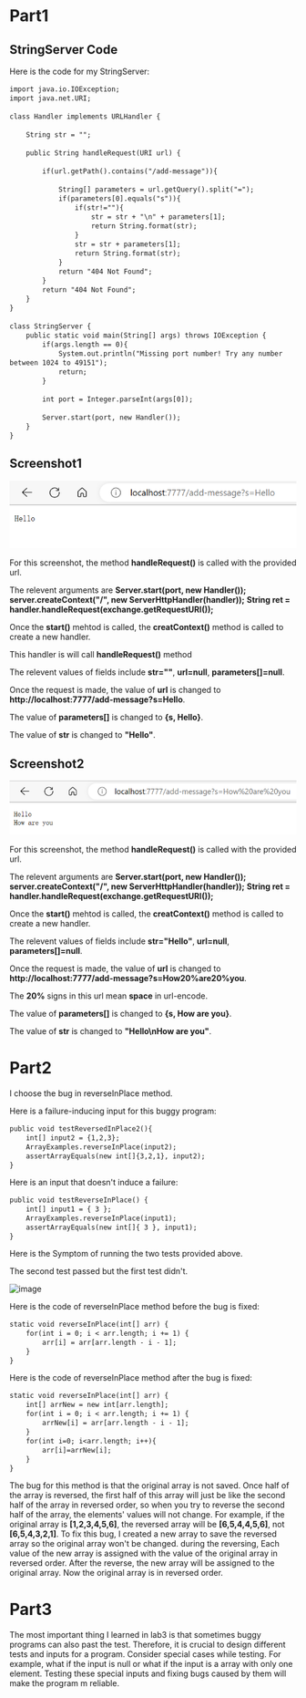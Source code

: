 Part1
=======

StringServer Code
-----

Here is the code for my StringServer:

```
import java.io.IOException;
import java.net.URI;

class Handler implements URLHandler {
    
    String str = "";

    public String handleRequest(URI url) {

        if(url.getPath().contains("/add-message")){
            
            String[] parameters = url.getQuery().split("=");
            if(parameters[0].equals("s")){
                if(str!=""){
                    str = str + "\n" + parameters[1];
                    return String.format(str);
                }
                str = str + parameters[1];
                return String.format(str);
            }
            return "404 Not Found";
        }
        return "404 Not Found";
    }
}

class StringServer {
    public static void main(String[] args) throws IOException {
        if(args.length == 0){
            System.out.println("Missing port number! Try any number between 1024 to 49151");
            return;
        }

        int port = Integer.parseInt(args[0]);

        Server.start(port, new Handler());
    }
}
```

Screenshot1
-----------

![image](screenshot1.png)

For this screenshot, the method **handleRequest()** is called with the provided url.

The relevent arguments are **Server.start(port, new Handler());** **server.createContext("/", new ServerHttpHandler(handler));** **String ret = handler.handleRequest(exchange.getRequestURI());**

Once the **start()** mehtod is called, the **creatContext()** method is called to create a new handler.

This handler is will call **handleRequest()** method

The relevent values of fields include **str=""**, **url=null**, **parameters[]=null**.

Once the request is made, the value of **url** is changed to **http://localhost:7777/add-message?s=Hello**.

The value of **parameters[]** is changed to **{s, Hello}**. 

The value of **str** is changed to **"Hello"**.

Screenshot2
-----

![image](screenshot2.png)


For this screenshot, the method **handleRequest()** is called with the provided url.

The relevent arguments are **Server.start(port, new Handler());** **server.createContext("/", new ServerHttpHandler(handler));** **String ret = handler.handleRequest(exchange.getRequestURI());**

Once the **start()** mehtod is called, the **creatContext()** method is called to create a new handler.

The relevent values of fields include **str="Hello"**, **url=null**, **parameters[]=null**.

Once the request is made, the value of **url** is changed to **http://localhost:7777/add-message?s=How20%are20%you**.

The **20%** signs in this url mean **space** in url-encode.

The value of **parameters[]** is changed to **{s, How are you}**. 

The value of **str** is changed to **"Hello\nHow are you"**.

Part2
====

I choose the bug in reverseInPlace method.

Here is a failure-inducing input for this buggy program:

```
public void testReversedInPlace2(){
    int[] input2 = {1,2,3};
    ArrayExamples.reverseInPlace(input2);
    assertArrayEquals(new int[]{3,2,1}, input2);
}
```

Here is an input that doesn't induce a failure:

```
public void testReverseInPlace() {
    int[] input1 = { 3 };
    ArrayExamples.reverseInPlace(input1);
    assertArrayEquals(new int[]{ 3 }, input1);
}
```

Here is the Symptom of running the two tests provided above.

The second test passed but the first test didn't.

<img width="610" alt="image" src="https://user-images.githubusercontent.com/122486933/215355161-a2165291-1807-4291-80d6-02292221c6e7.png">

Here is the code of reverseInPlace method before the bug is fixed:

```
static void reverseInPlace(int[] arr) {
    for(int i = 0; i < arr.length; i += 1) {
        arr[i] = arr[arr.length - i - 1];
    }
}
```

Here is the code of reverseInPlace method after the bug is fixed:

```
static void reverseInPlace(int[] arr) {
    int[] arrNew = new int[arr.length];
    for(int i = 0; i < arr.length; i += 1) {
        arrNew[i] = arr[arr.length - i - 1];
    }
    for(int i=0; i<arr.length; i++){
        arr[i]=arrNew[i];
    }
}    
```
The bug for this method is that the original array is not saved. Once half of the array is reversed, the first half of this array will just be like the second half of the array in reversed order, so when you try to reverse the second half of the array, the elements' values will not change. For example, if the original array is **[1,2,3,4,5,6]**, the reversed array will be **[6,5,4,4,5,6]**, not **[6,5,4,3,2,1]**. To fix this bug, I created a new array to save the reversed array so the original array won't be changed. during the reversing, Each value of the new array is assigned with the value of the original array in reversed order. After the reverse, the new array will be assigned to the original array. Now the original array is in reversed order.


Part3
====

The most important thing I learned in lab3 is that sometimes buggy programs can also past the test. Therefore, it is crucial to design different tests and inputs for a program. Consider special cases while testing. For example, what if the input is null or what if the input is a array with only one element. Testing these special inputs and fixing bugs caused by them will make the program m reliable.























